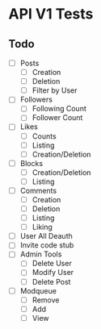 # API V1 Tests

## Todo

- [ ] Posts
    - [ ] Creation
    - [ ] Deletion
    - [ ] Filter by User
- [ ] Followers
    - [ ] Following Count
    - [ ] Follower Count
- [ ] Likes
    - [ ] Counts
    - [ ] Listing
    - [ ] Creation/Deletion
- [ ] Blocks
    - [ ] Creation/Deletion
    - [ ] Listing
- [ ] Comments
    - [ ] Creation
    - [ ] Deletion
    - [ ] Listing
    - [ ] Liking
- [ ] User All Deauth
- [ ] Invite code stub
- [ ] Admin Tools
    - [ ] Delete User
    - [ ] Modify User
    - [ ] Delete Post
- [ ] Modqueue
    - [ ] Remove
    - [ ] Add
    - [ ] View